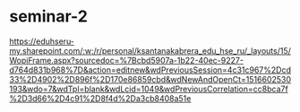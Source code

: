 # seminar-2
https://eduhseru-my.sharepoint.com/:w:/r/personal/ksantanakabrera_edu_hse_ru/_layouts/15/WopiFrame.aspx?sourcedoc=%7Bcbd5907a-1b22-40ec-9227-d764d831b968%7D&action=editnew&wdPreviousSession=4c31c967%2Dcd33%2D4902%2D896f%2D170e86859cbd&wdNewAndOpenCt=1516602530193&wdo=7&wdTpl=blank&wdLcid=1049&wdPreviousCorrelation=cc8bca7f%2D3d66%2D4c91%2D8f4d%2Da3cb8408a51e
